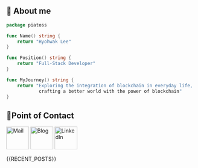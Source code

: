 ## 🐹 About me

```go
package piatoss

func Name() string {
    return "Hyohwak Lee"
}

func Position() string {
    return "Full-Stack Developer"
}

func MyJourney() string {
    return "Exploring the integration of blockchain in everyday life,
            crafting a better world with the power of blockchain"
}
```

## 📱Point of Contact

[<img alt="Mail" width="60px" src="https://img.icons8.com/?size=100&id=OumT4lIcOllS&format=png&color=000000" />][mail]
[<img alt="Blog" width="60px" src="https://img.icons8.com/?size=100&id=GsMdC9NCKCAD&format=png&color=000000"/>][blog]
[<img alt="LinkedIn" width="60px" src="https://img.icons8.com/?size=100&id=xuvGCOXi8Wyg&format=png&color=000000" />][linkedin]

[mail]: mailto:piatoss3612@gmail.com
[blog]: https://piatoss3612.tistory.com/
[linkedin]: https://www.linkedin.com/in/hyohwak-lee

{{RECENT_POSTS}}
